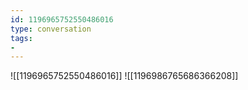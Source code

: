 ```yaml
---
id: 1196965752550486016
type: conversation
tags:
- 
---
```

![[1196965752550486016]]
![[1196986765686366208]]

